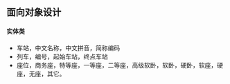 ## 面向对象设计

#### 实体类

- 车站，中文名称，中文拼音，简称编码
- 列车，编号，起始车站，终点车站
- 座位，商务座，特等座，一等座，二等座，高级软卧，软卧，硬卧，软座，硬座，无座，其它。


